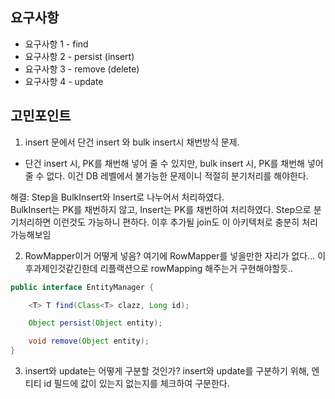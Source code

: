 ## 요구사항

- 요구사항 1 - find
- 요구사항 2 - persist (insert)
- 요구사항 3 - remove (delete)
- 요구사항 4 - update

## 고민포인트
1. insert 문에서 단건 insert 와 bulk insert시 채번방식 문제.
- 단건 insert 시, PK를 채번해 넣어 줄 수 있지만, bulk insert 시, PK를 채번해 넣어 줄 수 없다. 
이건 DB 레벨에서 불가능한 문제이니 적절히 분기처리를 해야한다.

해결: Step을 BulkInsert와 Insert로 나누어서 처리하였다.  
BulkInsert는 PK를 채번하지 않고, Insert는 PK를 채번하여 처리하였다.
Step으로 분기처리하면 이런것도 가능하니 편하다. 이후 추가될 join도 이 아키텍처로 충분히 처리 가능해보임

2. RowMapper이거 어떻게 넣음?
여기에 RowMapper를 넣을만한 자리가 없다...
이후과제인것같긴한데 리플랙션으로 rowMapping 해주는거 구현해야할듯..
 
```Java
public interface EntityManager {

    <T> T find(Class<T> clazz, Long id);

    Object persist(Object entity);

    void remove(Object entity);
}
```
3. insert와 update는 어떻게 구분할 것인가?
insert와 update를 구분하기 위해, 엔티티 id 필드에 값이 있는지 없는지를 체크하여 구분한다.

